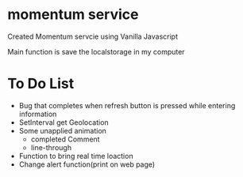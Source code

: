 # momentum service

Created Momentum servcie using Vanilla Javascript

Main function is save the localstorage in my computer

# To Do List
 - Bug that completes when refresh button is pressed while entering information
 - SetInterval get Geolocation
 - Some unapplied animation
    - completed Comment
    - line-through
 - Function to bring real time loaction
 - Change alert function(print on web page)